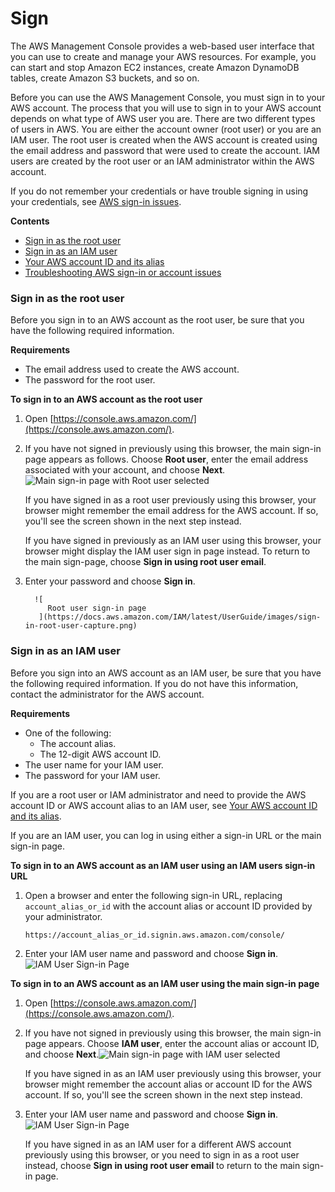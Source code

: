 # Sign



The AWS Management Console provides a web-based user interface that you can use to create and manage your AWS resources. For example, you can start and stop Amazon EC2 instances, create Amazon DynamoDB tables, create Amazon S3 buckets, and so on.

Before you can use the AWS Management Console, you must sign in to your AWS account. The process that you will use to sign in to your AWS account depends on what type of AWS user you are. There are two different types of users in AWS. You are either the account owner \(root user\) or you are an IAM user. The root user is created when the AWS account is created using the email address and password that were used to create the account. IAM users are created by the root user or an IAM administrator within the AWS account.

If you do not remember your credentials or have trouble signing in using your credentials, see [AWS sign-in issues](https://docs.aws.amazon.com/IAM/latest/UserGuide/troubleshoot-aws-sign-in.html).

**Contents**

* [Sign in as the root user](https://docs.aws.amazon.com/IAM/latest/UserGuide/console.html#root-user-sign-in-page)
* [Sign in as an IAM user](https://docs.aws.amazon.com/IAM/latest/UserGuide/console.html#user-sign-in-page)
* [Your AWS account ID and its alias](https://docs.aws.amazon.com/IAM/latest/UserGuide/console_account-alias.html)
* [Troubleshooting AWS sign-in or account issues](https://docs.aws.amazon.com/IAM/latest/UserGuide/troubleshoot-aws-sign-in.html)

### Sign in as the root user <a id="root-user-sign-in-page"></a>

Before you sign in to an AWS account as the root user, be sure that you have the following required information.

**Requirements**

* The email address used to create the AWS account.
* The password for the root user.

**To sign in to an AWS account as the root user**

1. Open [https://console.aws.amazon.com/](https://console.aws.amazon.com/).
2. If you have not signed in previously using this browser, the main sign-in page appears as follows. Choose **Root user**, enter the email address associated with your account, and choose **Next**.![
               Main sign-in page with Root user selected
             ](https://docs.aws.amazon.com/IAM/latest/UserGuide/images/sign-in-main-capture.png)

   If you have signed in as a root user previously using this browser, your browser might remember the email address for the AWS account. If so, you'll see the screen shown in the next step instead.

   If you have signed in previously as an IAM user using this browser, your browser might display the IAM user sign in page instead. To return to the main sign-page, choose **Sign in using root user email**.

3. Enter your password and choose **Sign in**.

         ![
            Root user sign-in page
          ](https://docs.aws.amazon.com/IAM/latest/UserGuide/images/sign-in-root-user-capture.png)

### Sign in as an IAM user <a id="user-sign-in-page"></a>

Before you sign into an AWS account as an IAM user, be sure that you have the following required information. If you do not have this information, contact the administrator for the AWS account.

**Requirements**

* One of the following:
  * The account alias.
  * The 12-digit AWS account ID.
* The user name for your IAM user.
* The password for your IAM user.

If you are a root user or IAM administrator and need to provide the AWS account ID or AWS account alias to an IAM user, see [Your AWS account ID and its alias](https://docs.aws.amazon.com/IAM/latest/UserGuide/console_account-alias.html).

If you are an IAM user, you can log in using either a sign-in URL or the main sign-in page.

**To sign in to an AWS account as an IAM user using an IAM users sign-in URL**

1. Open a browser and enter the following sign-in URL, replacing `account_alias_or_id` with the account alias or account ID provided by your administrator.

   ```text
   https://account_alias_or_id.signin.aws.amazon.com/console/
   ```

2. Enter your IAM user name and password and choose **Sign in**.![
               IAM User Sign-in Page
             ](https://docs.aws.amazon.com/IAM/latest/UserGuide/images/sign-in-iam-user-capture.png)

**To sign in to an AWS account as an IAM user using the main sign-in page**

1. Open [https://console.aws.amazon.com/](https://console.aws.amazon.com/).
2. If you have not signed in previously using this browser, the main sign-in page appears. Choose **IAM user**, enter the account alias or account ID, and choose **Next**.![
               Main sign-in page with IAM user selected
             ](https://docs.aws.amazon.com/IAM/latest/UserGuide/images/sign-in-main-capture-iam.png)

   If you have signed in as an IAM user previously using this browser, your browser might remember the account alias or account ID for the AWS account. If so, you'll see the screen shown in the next step instead.

3. Enter your IAM user name and password and choose **Sign in**.![
               IAM User Sign-in Page
             ](https://docs.aws.amazon.com/IAM/latest/UserGuide/images/sign-in-iam-user-capture.png)

   If you have signed in as an IAM user for a different AWS account previously using this browser, or you need to sign in as a root user instead, choose **Sign in using root user email** to return to the main sign-in page.

